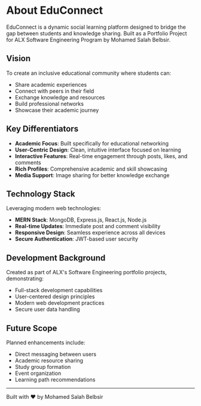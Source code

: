 # About EduConnect

EduConnect is a dynamic social learning platform designed to bridge the gap between students and knowledge sharing. Built as a Portfolio Project for ALX Software Engineering Program by Mohamed Salah Belbsir.

## Vision

To create an inclusive educational community where students can:
- Share academic experiences
- Connect with peers in their field
- Exchange knowledge and resources
- Build professional networks
- Showcase their academic journey

## Key Differentiators

- **Academic Focus**: Built specifically for educational networking
- **User-Centric Design**: Clean, intuitive interface focused on learning
- **Interactive Features**: Real-time engagement through posts, likes, and comments
- **Rich Profiles**: Comprehensive academic and skill showcasing
- **Media Support**: Image sharing for better knowledge exchange

## Technology Stack

Leveraging modern web technologies:
- **MERN Stack**: MongoDB, Express.js, React.js, Node.js
- **Real-time Updates**: Immediate post and comment visibility
- **Responsive Design**: Seamless experience across all devices
- **Secure Authentication**: JWT-based user security

## Development Background

Created as part of ALX's Software Engineering portfolio projects, demonstrating:
- Full-stack development capabilities
- User-centered design principles
- Modern web development practices
- Secure user data handling

## Future Scope

Planned enhancements include:
- Direct messaging between users
- Academic resource sharing
- Study group formation
- Event organization
- Learning path recommendations

---
Built with ❤️ by Mohamed Salah Belbsir
